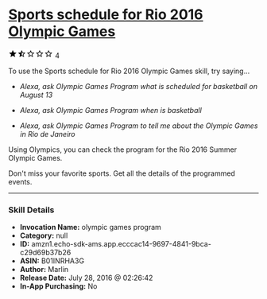 # [Sports schedule for Rio 2016 Olympic Games](http://alexa.amazon.com/#skills/amzn1.echo-sdk-ams.app.ecccac14-9697-4841-9bca-c29d69b37b26)
![1.3 stars](../../images/ic_star_black_18dp_1x.png)![1.3 stars](../../images/ic_star_half_black_18dp_1x.png)![1.3 stars](../../images/ic_star_border_black_18dp_1x.png)![1.3 stars](../../images/ic_star_border_black_18dp_1x.png)![1.3 stars](../../images/ic_star_border_black_18dp_1x.png) 4

To use the Sports schedule for Rio 2016 Olympic Games skill, try saying...

* *Alexa, ask Olympic Games Program what is scheduled for basketball on August 13*

* *Alexa, ask Olympic Games Program when is basketball*

* *Alexa, ask Olympic Games Program to tell me about the Olympic Games in Rio de Janeiro*

Using Olympics, you can check the program for the Rio 2016 Summer Olympic Games.

Don't miss your favorite sports. Get all the details of the programmed events.

***

### Skill Details

* **Invocation Name:** olympic games program
* **Category:** null
* **ID:** amzn1.echo-sdk-ams.app.ecccac14-9697-4841-9bca-c29d69b37b26
* **ASIN:** B01INRHA3G
* **Author:** Marlin
* **Release Date:** July 28, 2016 @ 02:26:42
* **In-App Purchasing:** No
